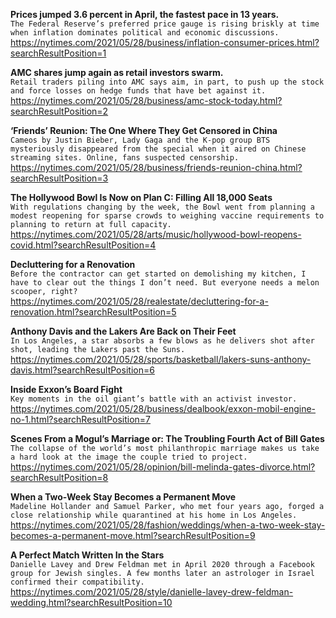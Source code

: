 **Prices jumped 3.6 percent in April, the fastest pace in 13 years.**\
`The Federal Reserve’s preferred price gauge is rising briskly at time when inflation dominates political and economic discussions.`\
https://nytimes.com/2021/05/28/business/inflation-consumer-prices.html?searchResultPosition=1

**AMC shares jump again as retail investors swarm.**\
`Retail traders piling into AMC says aim, in part, to push up the stock and force losses on hedge funds that have bet against it.`\
https://nytimes.com/2021/05/28/business/amc-stock-today.html?searchResultPosition=2

**‘Friends’ Reunion: The One Where They Get Censored in China**\
`Cameos by Justin Bieber, Lady Gaga and the K-pop group BTS mysteriously disappeared from the special when it aired on Chinese streaming sites. Online, fans suspected censorship.`\
https://nytimes.com/2021/05/28/business/friends-reunion-china.html?searchResultPosition=3

**The Hollywood Bowl Is Now on Plan C: Filling All 18,000 Seats**\
`With regulations changing by the week, the Bowl went from planning a modest reopening for sparse crowds to weighing vaccine requirements to planning to return at full capacity.`\
https://nytimes.com/2021/05/28/arts/music/hollywood-bowl-reopens-covid.html?searchResultPosition=4

**Decluttering for a Renovation**\
`Before the contractor can get started on demolishing my kitchen, I have to clear out the things I don’t need. But everyone needs a melon scooper, right?`\
https://nytimes.com/2021/05/28/realestate/decluttering-for-a-renovation.html?searchResultPosition=5

**Anthony Davis and the Lakers Are Back on Their Feet**\
`In Los Angeles, a star absorbs a few blows as he delivers shot after shot, leading the Lakers past the Suns.`\
https://nytimes.com/2021/05/28/sports/basketball/lakers-suns-anthony-davis.html?searchResultPosition=6

**Inside Exxon’s Board Fight**\
`Key moments in the oil giant’s battle with an activist investor.`\
https://nytimes.com/2021/05/28/business/dealbook/exxon-mobil-engine-no-1.html?searchResultPosition=7

**Scenes From a Mogul’s Marriage or: The Troubling Fourth Act of Bill Gates**\
`The collapse of the world’s most philanthropic marriage makes us take a hard look at the image the couple tried to project. `\
https://nytimes.com/2021/05/28/opinion/bill-melinda-gates-divorce.html?searchResultPosition=8

**When a Two-Week Stay Becomes a Permanent Move**\
`Madeline Hollander and Samuel Parker, who met four years ago, forged a close relationship while quarantined at his home in Los Angeles.`\
https://nytimes.com/2021/05/28/fashion/weddings/when-a-two-week-stay-becomes-a-permanent-move.html?searchResultPosition=9

**A Perfect Match Written In the Stars**\
`Danielle Lavey and Drew Feldman met in April 2020 through a Facebook group for Jewish singles. A few months later an astrologer in Israel confirmed their compatibility.`\
https://nytimes.com/2021/05/28/style/danielle-lavey-drew-feldman-wedding.html?searchResultPosition=10

